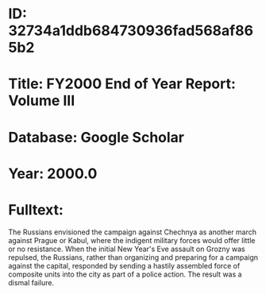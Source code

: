 # ID: 32734a1ddb684730936fad568af865b2
# Title: FY2000 End of Year Report: Volume III
# Database: Google Scholar
# Year: 2000.0
# Fulltext:
The Russians envisioned the campaign against Chechnya as another march against Prague or Kabul, where the indigent military forces would offer little or no resistance.
When the initial New Year's Eve assault on Grozny was repulsed, the Russians, rather than organizing and preparing for a campaign against the capital, responded by sending a hastily assembled force of composite units into the city as part of a police action.
The result was a dismal failure.